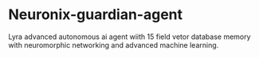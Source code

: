 # Neuronix-guardian-agent
Lyra advanced autonomous ai agent wiith 15 field vetor database memory with neuromorphic networking and advanced machine learning.
